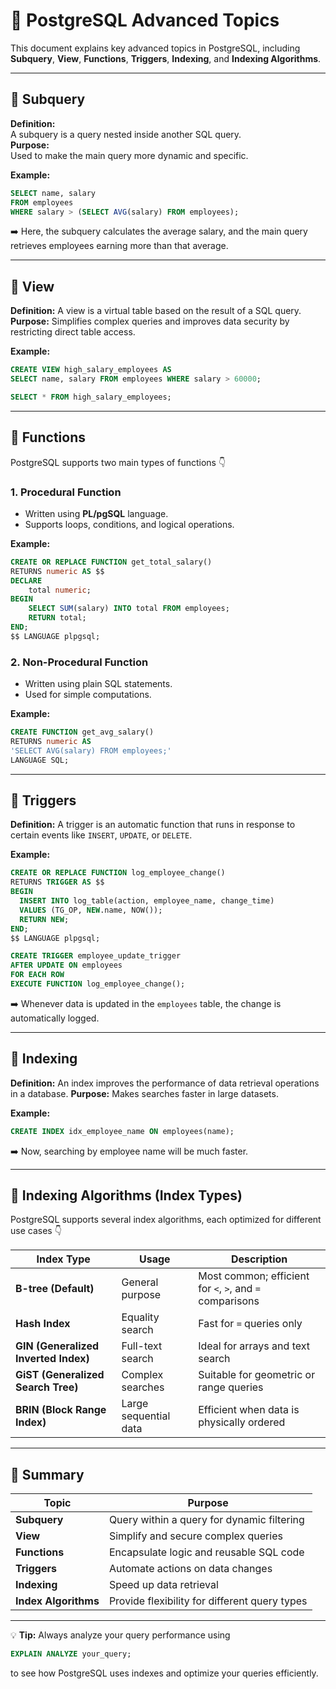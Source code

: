 # 📘 PostgreSQL Advanced Topics

This document explains key advanced topics in PostgreSQL, including  
**Subquery**, **View**, **Functions**, **Triggers**, **Indexing**, and **Indexing Algorithms**.

---

## 🔹 Subquery

**Definition:**  
A subquery is a query nested inside another SQL query.  
**Purpose:**  
Used to make the main query more dynamic and specific.

**Example:**
```sql
SELECT name, salary 
FROM employees 
WHERE salary > (SELECT AVG(salary) FROM employees);
````

➡️ Here, the subquery calculates the average salary, and the main query retrieves employees earning more than that average.

---

## 🔹 View

**Definition:**
A view is a virtual table based on the result of a SQL query.
**Purpose:**
Simplifies complex queries and improves data security by restricting direct table access.

**Example:**

```sql
CREATE VIEW high_salary_employees AS
SELECT name, salary FROM employees WHERE salary > 60000;

SELECT * FROM high_salary_employees;
```

---

## 🔹 Functions

PostgreSQL supports two main types of functions 👇

### 1. Procedural Function

* Written using **PL/pgSQL** language.
* Supports loops, conditions, and logical operations.

**Example:**

```sql
CREATE OR REPLACE FUNCTION get_total_salary()
RETURNS numeric AS $$
DECLARE 
    total numeric;
BEGIN
    SELECT SUM(salary) INTO total FROM employees;
    RETURN total;
END;
$$ LANGUAGE plpgsql;
```

### 2. Non-Procedural Function

* Written using plain SQL statements.
* Used for simple computations.

**Example:**

```sql
CREATE FUNCTION get_avg_salary()
RETURNS numeric AS
'SELECT AVG(salary) FROM employees;'
LANGUAGE SQL;
```

---

## 🔹 Triggers

**Definition:**
A trigger is an automatic function that runs in response to certain events like `INSERT`, `UPDATE`, or `DELETE`.

**Example:**

```sql
CREATE OR REPLACE FUNCTION log_employee_change()
RETURNS TRIGGER AS $$
BEGIN
  INSERT INTO log_table(action, employee_name, change_time)
  VALUES (TG_OP, NEW.name, NOW());
  RETURN NEW;
END;
$$ LANGUAGE plpgsql;

CREATE TRIGGER employee_update_trigger
AFTER UPDATE ON employees
FOR EACH ROW
EXECUTE FUNCTION log_employee_change();
```

➡️ Whenever data is updated in the `employees` table, the change is automatically logged.

---

## 🔹 Indexing

**Definition:**
An index improves the performance of data retrieval operations in a database.
**Purpose:**
Makes searches faster in large datasets.

**Example:**

```sql
CREATE INDEX idx_employee_name ON employees(name);
```

➡️ Now, searching by employee name will be much faster.

---

## 🔹 Indexing Algorithms (Index Types)

PostgreSQL supports several index algorithms, each optimized for different use cases 👇

| Index Type                           | Usage                 | Description                                              |
| ------------------------------------ | --------------------- | -------------------------------------------------------- |
| **B-tree (Default)**                 | General purpose       | Most common; efficient for `<`, `>`, and `=` comparisons |
| **Hash Index**                       | Equality search       | Fast for `=` queries only                                |
| **GIN (Generalized Inverted Index)** | Full-text search      | Ideal for arrays and text search                         |
| **GiST (Generalized Search Tree)**   | Complex searches      | Suitable for geometric or range queries                  |
| **BRIN (Block Range Index)**         | Large sequential data | Efficient when data is physically ordered                |

---

## 🧠 Summary

| Topic                | Purpose                                       |
| -------------------- | --------------------------------------------- |
| **Subquery**         | Query within a query for dynamic filtering    |
| **View**             | Simplify and secure complex queries           |
| **Functions**        | Encapsulate logic and reusable SQL code       |
| **Triggers**         | Automate actions on data changes              |
| **Indexing**         | Speed up data retrieval                       |
| **Index Algorithms** | Provide flexibility for different query types |

---

💡 **Tip:** Always analyze your query performance using

```sql
EXPLAIN ANALYZE your_query;
```

to see how PostgreSQL uses indexes and optimize your queries efficiently.

```